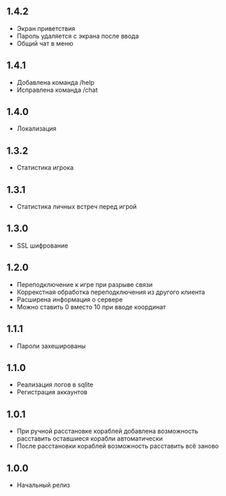 ## 1.4.2

- Экран приветствия
- Пароль удаляется с экрана после ввода
- Общий чат в меню

## 1.4.1

- Добавлена команда /help
- Исправлена команда /chat

## 1.4.0

- Локализация

## 1.3.2

- Статистика игрока

## 1.3.1

- Статистика личных встреч перед игрой

## 1.3.0

- SSL шифрование

## 1.2.0

- Переподключение к игре при разрыве связи
- Коррекстная обработка переподключения из другого клиента
- Расширена информация о сервере
- Можно ставить 0 вместо 10 при вводе координат

## 1.1.1

- Пароли захешированы

## 1.1.0

- Реализация логов в sqlite
- Регистрация аккаунтов

## 1.0.1

- При ручной расстановке кораблей добавлена возможность расставить оставшиеся корабли автоматически
- После расстановки кораблей возможность расставить всё заново

## 1.0.0

- Начальный релиз
